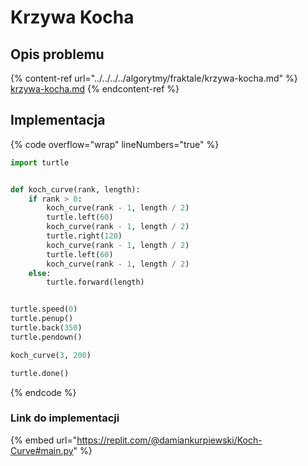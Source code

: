 # Krzywa Kocha

## Opis problemu

{% content-ref url="../../../../algorytmy/fraktale/krzywa-kocha.md" %}
[krzywa-kocha.md](../../../../algorytmy/fraktale/krzywa-kocha.md)
{% endcontent-ref %}

## Implementacja

{% code overflow="wrap" lineNumbers="true" %}
```python
import turtle


def koch_curve(rank, length):
    if rank > 0:
        koch_curve(rank - 1, length / 2)
        turtle.left(60)
        koch_curve(rank - 1, length / 2)
        turtle.right(120)
        koch_curve(rank - 1, length / 2)
        turtle.left(60)
        koch_curve(rank - 1, length / 2)
    else:
        turtle.forward(length)


turtle.speed(0)
turtle.penup()
turtle.back(350)
turtle.pendown()

koch_curve(3, 200)

turtle.done()
```
{% endcode %}

### Link do implementacji

{% embed url="https://replit.com/@damiankurpiewski/Koch-Curve#main.py" %}
